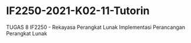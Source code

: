 # IF2250-2021-K02-11-Tutorin

TUGAS 8 
IF2250 - Rekayasa Perangkat Lunak
Implementasi Perancangan Perangkat Lunak